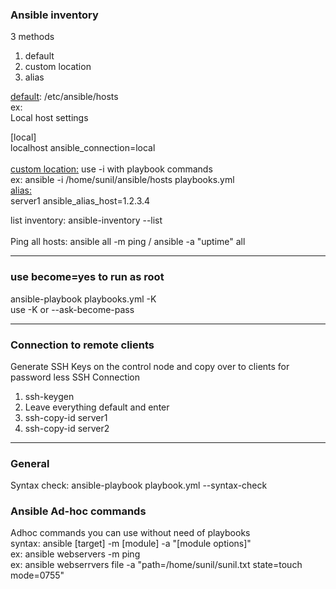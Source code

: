 <h3>Ansible inventory</h3>
3 methods   
<ol>
<li>default</li>
<li>custom location</li>
<li>alias</li>
</ol>

<u>default</u>: /etc/ansible/hosts <br> 
ex: <br> 
Local host settings <br> 

[local] <br> 
localhost ansible_connection=local <br>  
<u>custom location:</u> use -i with playbook commands   <br> 
ex: ansible -i /home/sunil/ansible/hosts playbooks.yml  <br> 
<u>alias:</u>  
server1 ansible_alias_host=1.2.3.4  <br> 

list inventory: ansible-inventory --list <br>    
Ping all hosts: ansible all -m ping / ansible -a "uptime" all<br> 
<hr>
<h3>use become=yes to run as root</h3>
ansible-playbook playbooks.yml -K <br> 
use -K or --ask-become-pass<br> 
<hr>
<h3>Connection to remote clients</h3>
Generate SSH Keys on the control node and copy over to clients for password less SSH Connection
<ol>
<li>ssh-keygen</li>
<li>Leave everything default and enter</li>
<li>ssh-copy-id server1</li>
<li>ssh-copy-id server2</li>
</ol>
<hr>
<h3>General</h3>
Syntax check: ansible-playbook playbook.yml --syntax-check

<h3>Ansible Ad-hoc commands</h3>
Adhoc commands you can use without need of playbooks <br> 
syntax: ansible [target] -m [module] -a "[module options]" <br>  
ex: ansible webservers -m ping <br>
ex: ansible webserrvers file -a "path=/home/sunil/sunil.txt state=touch mode=0755"